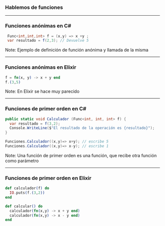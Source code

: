 ### Hablemos de funciones

---
### Funciones anónimas en  C# #

```csharp
 Func<int,int,int> f = (x,y) => x +y ;
 var resultado = f(2,3); // Devuelve 5 
```

Note:
Ejemplo de definición de función anónima y llamada de la misma

---
<!-- 
### Funciones anónimas en  C# #

```csharp
// Define la función y la llama.
// Devuelve 5
int resultado  = 
       new Func<int,int,int>((x,y) => x +y)(2,3) ;
```

Note:
Definición de función y llamada en la misma línea
--- -->

### Funciones anónimas en Elixir #

```elixir
f = fn(x, y) -> x + y end
f.(3,5)
```

Note:
En Elixir se hace muy parecido

---

<!-- ### Funciones anónimas en Elixir #

```elixir
(fn(x, y) -> x + y end).(3,5)
```
Note:
Y se puede llamar en la misma línea

--- -->

### Funciones de primer orden en C# #

```csharp
public static void Calculador (Func<int, int, int> f) {
  var resultado = f(3,2);
  Console.WriteLine($"El resultado de la operación es {resultado}");
}
```

```csharp
Funciones.Calculador((x,y)=> x+y); // escribe 5
Funciones.Calculador((x,y)=> x-y); // escribe 1
```

Note:
Una función de primer orden es una función, que recibe otra función como parámetro

---
### Funciones de primer orden en Elixir

```elixir
def calculador(f) do
  IO.puts(f.(3,2))
end

def calcular() do
  calculador(fn(x,y) -> x + y end)
  calculador(fn(x,y) -> x - y end)
end
``` 














